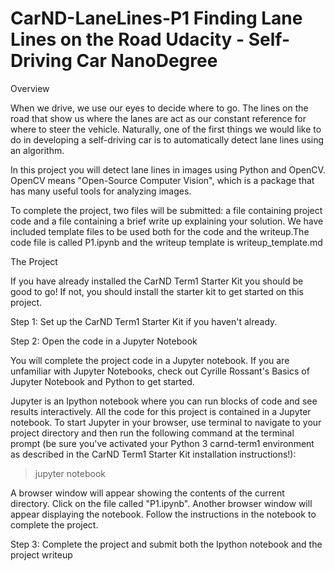 # CarND-LaneLines-P1 Finding Lane Lines on the Road Udacity - Self-Driving Car NanoDegree

Overview

When we drive, we use our eyes to decide where to go. The lines on the road that show us where the lanes are act as our constant reference for where to steer the vehicle. Naturally, one of the first things we would like to do in developing a self-driving car is to automatically detect lane lines using an algorithm.

In this project you will detect lane lines in images using Python and OpenCV. OpenCV means "Open-Source Computer Vision", which is a package that has many useful tools for analyzing images.

To complete the project, two files will be submitted: a file containing project code and a file containing a brief write up explaining your solution. We have included template files to be used both for the code and the writeup.The code file is called P1.ipynb and the writeup template is writeup_template.md


The Project

If you have already installed the CarND Term1 Starter Kit you should be good to go! If not, you should install the starter kit to get started on this project.

Step 1: Set up the CarND Term1 Starter Kit if you haven't already.

Step 2: Open the code in a Jupyter Notebook

You will complete the project code in a Jupyter notebook. If you are unfamiliar with Jupyter Notebooks, check out Cyrille Rossant's Basics of Jupyter Notebook and Python to get started.

Jupyter is an Ipython notebook where you can run blocks of code and see results interactively. All the code for this project is contained in a Jupyter notebook. To start Jupyter in your browser, use terminal to navigate to your project directory and then run the following command at the terminal prompt (be sure you've activated your Python 3 carnd-term1 environment as described in the CarND Term1 Starter Kit installation instructions!):

> jupyter notebook

A browser window will appear showing the contents of the current directory. Click on the file called "P1.ipynb". Another browser window will appear displaying the notebook. Follow the instructions in the notebook to complete the project.

Step 3: Complete the project and submit both the Ipython notebook and the project writeup
